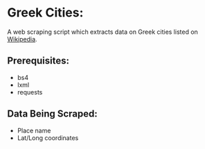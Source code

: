 # Greek Cities:
A web scraping script which extracts data on Greek cities listed on [Wikipedia](https://en.wikipedia.org/wiki/List_of_ancient_Greek_cities).

## Prerequisites:

* bs4
* lxml
* requests 

## Data Being Scraped:

* Place name
* Lat/Long coordinates
